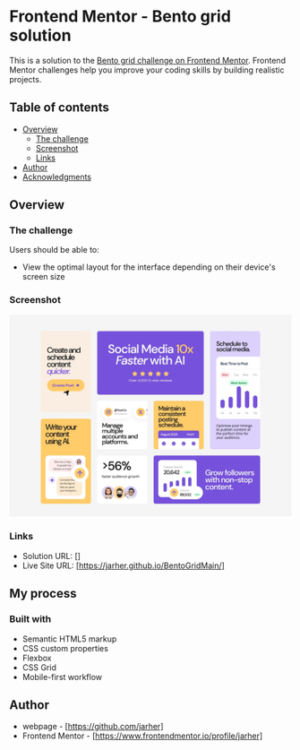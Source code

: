 # Frontend Mentor - Bento grid solution

This is a solution to the [Bento grid challenge on Frontend Mentor](https://www.frontendmentor.io/challenges/bento-grid-RMydElrlOj). Frontend Mentor challenges help you improve your coding skills by building realistic projects. 

## Table of contents

- [Overview](#overview)
  - [The challenge](#the-challenge)
  - [Screenshot](#screenshot)
  - [Links](#links)
- [Author](#author)
- [Acknowledgments](#acknowledgments)

## Overview

### The challenge

Users should be able to:

- View the optimal layout for the interface depending on their device's screen size

### Screenshot

![](./design/desktop-design.jpg)

### Links

- Solution URL: []
- Live Site URL: [https://jarher.github.io/BentoGridMain/]

## My process

### Built with

- Semantic HTML5 markup
- CSS custom properties
- Flexbox
- CSS Grid
- Mobile-first workflow

## Author

- webpage - [https://github.com/jarher]
- Frontend Mentor - [https://www.frontendmentor.io/profile/jarher]

